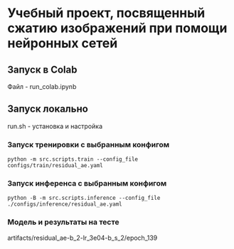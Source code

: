 # Учебный проект, посвященный сжатию изображений при помощи нейронных сетей

## Запуск в Colab

Файл - run_colab.ipynb

## Запуск локально

run.sh - установка и настройка

### Запуск тренировки с выбранным конфигом
```
python -m src.scripts.train --config_file configs/train/residual_ae.yaml
```

### Запуск инференса с выбранным конфигом
```
python -B -m src.scripts.inference --config_file ./configs/inference/residual_ae.yaml
```

### Модель и результаты на тесте
artifacts/residual_ae-b_2-lr_3e04-b_s_2/epoch_139